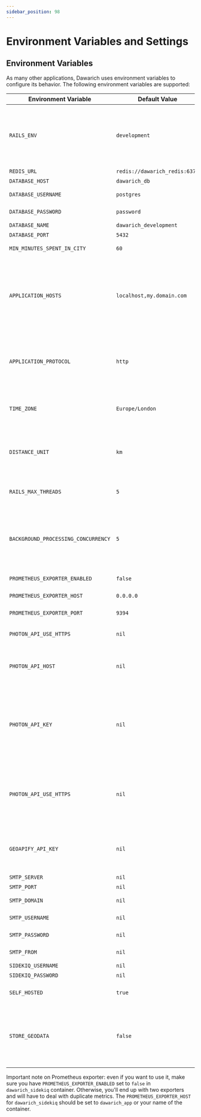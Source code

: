 ```yaml
---
sidebar_position: 98
---
```


# Environment Variables and Settings

## Environment Variables

As many other applications, Dawarich uses environment variables to configure its behavior. The following environment variables are supported:

| Environment Variable | Default Value | Description |
| -------------------- | ------------- | ----------- |
| `RAILS_ENV`          | `development` | Application environment. `development` value makes sure all errors will be shown explicitly, making easier remote debugging |
| `REDIS_URL`          | `redis://dawarich_redis:6379` | Redis URL |
| `DATABASE_HOST`      | `dawarich_db` | Database host |
| `DATABASE_USERNAME`  | `postgres`    | Database username |
| `DATABASE_PASSWORD`  | `password`    | Database password |
| `DATABASE_NAME`      | `dawarich_development` | Database name |
| `DATABASE_PORT`      | `5432` | Database port |
| `MIN_MINUTES_SPENT_IN_CITY` | `60`   | Minimum minutes spent in a city |
| `APPLICATION_HOSTS`  | `localhost,my.domain.com`   | Application hosts, provide multiple if you want your Dawarich instance to be available by multiple domains/ip addresses. Don't put protocols here, only host names. |
| `APPLICATION_PROTOCOL` | `http` | Application protocol. Change to `https` if you want your Dawarich instance to be served via SSL |
| `TIME_ZONE`          | `Europe/London` | Time zone. Full list of supported timezones available on [Github](https://github.com/Freika/dawarich/issues/27#issuecomment-2094721396) |
| `DISTANCE_UNIT` | `km` | Distance unit. For miles, change to `mi`. All settings still should be provided in meters/kilometers |
| `RAILS_MAX_THREADS` | `5` | Connection pool size for the Dawarich database |
| `BACKGROUND_PROCESSING_CONCURRENCY` | `5` | Background processing concurrency. Should not be higher than `RAILS_MAX_THREADS`. More info on [Sidekiq docs](https://github.com/sidekiq/sidekiq/wiki/Advanced-Options#concurrency) |
| `PROMETHEUS_EXPORTER_ENABLED` | `false` | Prometheus exporter enabled |
| `PROMETHEUS_EXPORTER_HOST` | `0.0.0.0` | Prometheus exporter host |
| `PROMETHEUS_EXPORTER_PORT` | `9394` | Prometheus exporter port |
| `PHOTON_API_USE_HTTPS` | `nil` | Use HTTPS for Photon API requests |
| `PHOTON_API_HOST` | `nil` | Photon API host. Useful if you're self-hosting your [own Photon instance](https://dawarich.app/docs/tutorials/reverse-geocoding#setting-up-your-own-reverse-geocoding-service) |
| `PHOTON_API_KEY` | `nil` | Photon API key. Useful if you're supporting Dawarich development on [Patreon](https://www.patreon.com/c/freika/membership) and want to use Photon API instance hosted by Freika without any limits |
| `PHOTON_API_USE_HTTPS` | `nil` | Use HTTPS for Photon API requests. Set to true if you're using your own Photon instance behind a reverse proxy with SSL |
| `GEOAPIFY_API_KEY` | `nil` | Geoapify API key. Provide your own key if you want to use Geoapify reverse geocoding service |
| `SMTP_SERVER` | `nil` | Your SMTP server |
| `SMTP_PORT` | `nil` | Your SMTP port |
| `SMTP_DOMAIN` | `nil` | Your SMTP domain |
| `SMTP_USERNAME` | `nil` | Your SMTP username |
| `SMTP_PASSWORD` | `nil` | Your SMTP password |
| `SMTP_FROM` | `nil` | Email address to send emails from |
| `SIDEKIQ_USERNAME` | `nil` | Sidekiq username |
| `SIDEKIQ_PASSWORD` | `nil` | Sidekiq password |
| `SELF_HOSTED` | `true` | Set to `true` if you're self-hosting Dawarich |
| `STORE_GEODATA` | `false` | Set to `true` if you want to store geodata in the database. This will increase the size of the database and will require more disk space. |


Important note on Prometheus exporter: even if you want to use it, make sure you have `PROMETHEUS_EXPORTER_ENABLED` set to `false` in `dawarich_sidekiq` container. Otherwise, you'll end up with two exporters and will have to deal with duplicate metrics. The `PROMETHEUS_EXPORTER_HOST` for `dawarich_sidekiq` should be set to `dawarich_app` or your name of the container.
